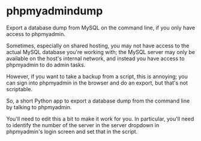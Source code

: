# phpmyadmindump
Export a database dump from MySQL on the command line, if you only have access to phpmyadmin.

Sometimes, especially on shared hosting, you may not have access to the actual MySQL database you're working with; the MySQL server may only be available on the host's internal network, and instead you have access to phpmyadmin to do admin tasks.

However, if you want to take a backup from a script, this is annoying; you can sign into phpmyadmin in the browser and do an export, but that's not scriptable.

So, a short Python app to export a database dump from the command line by talking to phpmyadmin.

You'll need to edit this a bit to make it work for you. In particular, you'll need to identify the number of the server in the server dropdown in phpmyadmin's login screen and set that in the script.
